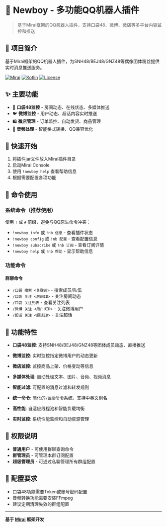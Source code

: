 # 🤖 Newboy - 多功能QQ机器人插件

> 基于Mirai框架的QQ机器人插件，支持口袋48、微博、微店等多平台内容监控和推送

## 📖 项目简介

基于Mirai框架的QQ机器人插件，为SNH48/BEJ48/GNZ48等偶像团体粉丝提供实时消息推送服务。

[![Mirai](https://img.shields.io/badge/Mirai-2.16.0-blue)](https://github.com/mamoe/mirai)
[![Kotlin](https://img.shields.io/badge/Kotlin-2.0+-purple)](https://kotlinlang.org/)
[![License](https://img.shields.io/badge/License-MIT-green)](LICENSE)

## ✨ 主要功能

- 📱 **口袋48监控** - 房间动态、在线状态、多媒体推送
- 🐦 **微博监控** - 用户动态、超话内容实时推送
- 🛍️ **微店管理** - 订单监控、自动发货、商品管理
- 🎵 **音频处理** - 智能格式转换、QQ兼容优化

## 🚀 快速开始

1. 将插件jar文件放入Mirai插件目录
2. 启动Mirai Console
3. 使用 `!newboy help` 查看帮助信息
4. 根据需要配置各项功能

## 💬 命令使用

### 系统命令（推荐使用）

使用 `!` 或 `#` 前缀，避免与QQ原生命令冲突：

- `!newboy info` 或 `!nb 信息` - 查看插件状态
- `!newboy config` 或 `!nb 配置` - 查看配置信息
- `!newboy subscribe` 或 `!nb 订阅` - 查看订阅详情
- `!newboy help` 或 `!nb 帮助` - 显示帮助信息

### 功能命令

#### 群聊命令
- `/口袋 搜索 <关键词>` - 搜索成员/队伍
- `/口袋 关注 <房间ID>` - 关注房间动态
- `/口袋 关注列表` - 查看关注列表
- `/微博 关注 <用户UID>` - 关注微博用户
- `/超话 关注 <超话ID>` - 关注超话

## 🚀 功能特性

- **口袋48监控**: 支持SNH48/BEJ48/GNZ48等团体成员动态、直播推送
- **微博监控**: 实时监控指定微博用户的动态更新

- **微店监控**: 监控商品上架、价格变动等信息
- **多媒体处理**: 自动处理文本、图片、音频、视频消息
- **智能过滤**: 可配置的消息过滤和转发规则
- **统一命令**: 简化的`/监控`命令系统，支持中英文别名
- **高性能**: 自适应线程池和智能负载均衡
- **实时监控**: 系统性能监控和自动资源管理

## 👥 权限说明

- **普通用户** - 可使用群聊查询命令
- **群管理员** - 可管理本群订阅配置
- **超级管理员** - 可通过私聊管理所有群组配置

## 📝 配置要求

- 口袋48功能需要Token或账号密码配置
- 音频转换功能需要安装FFmpeg
- 建议定期清理失效的群组配置

---

**基于 [Mirai](https://github.com/mamoe/mirai) 框架开发**

